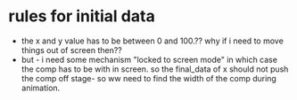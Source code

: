 # rules for initial data

- the x and y value has to be between 0 and 100.?? why if i need to move things out of screen then??
- but - i need some mechanism "locked to screen mode" in which case the comp has to be with in screen. so the final_data of x should not push the comp off stage- so ww need to find the width of the comp during animation. 